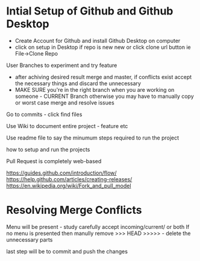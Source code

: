 # Intial Setup of Github and Github Desktop 

- Create Account for Github and install Github Desktop on computer 
- click on setup in Desktop if repo is new new or click clone url button ie File->Clone Repo


User Branches to experiment and try feature
- after achiving desired result merge and master, if conflicts exist accept the necessary things and discard the unnecessary
- MAKE SURE you're in the right branch when you are working on someone - CURRENT Branch 
otherwise you may have to manually copy or worst case merge and resolve issues


Go to commits - click find files 

Use Wiki to document entire project - feature etc 

Use readme file to say the minumum steps required to run the project

how to setup and run the projects


Pull Request is completely web-based

https://guides.github.com/introduction/flow/
https://help.github.com/articles/creating-releases/
https://en.wikipedia.org/wiki/Fork_and_pull_model



Resolving Merge Conflicts 
=========================
Menu will be present - study carefully accept incoming/current/ or both 
If no menu is presented then manully remove >>> HEAD  >>>>> - delete the unnecessary parts

last step will be to commit and push the changes


